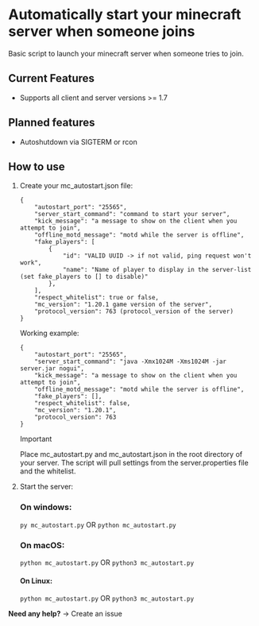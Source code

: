 # Automatically start your minecraft server when someone joins

Basic script to launch your minecraft server when someone tries to join.

## Current Features
- Supports all client and server versions >= 1.7

## Planned features
- Autoshutdown via SIGTERM or rcon

## How to use
1. Create your mc_autostart.json file:
    ```
    {
        "autostart_port": "25565",
        "server_start_command": "command to start your server",
        "kick_message": "a message to show on the client when you attempt to join",
        "offline_motd_message": "motd while the server is offline",
        "fake_players": [
            {
                "id": "VALID UUID -> if not valid, ping request won't work",
                "name": "Name of player to display in the server-list (set fake_players to [] to disable)"
            },
        ],
        "respect_whitelist": true or false,
        "mc_version": "1.20.1 game version of the server",
        "protocol_version": 763 (protocol_version of the server)
    }
    ```
    Working example:
    ```
    {
        "autostart_port": "25565",
        "server_start_command": "java -Xmx1024M -Xms1024M -jar server.jar nogui",
        "kick_message": "a message to show on the client when you attempt to join",
        "offline_motd_message": "motd while the server is offline",
        "fake_players": [],
        "respect_whitelist": false,
        "mc_version": "1.20.1",
        "protocol_version": 763
    }
    ```
    > [!IMPORTANT]
    > Place mc_autostart.py and mc_autostart.json in the root directory of your server. The script will pull settings from the server.properties file and the whitelist.

2. Start the server:
    ### On windows:
    `py mc_autostart.py` OR `python mc_autostart.py`
    ### On macOS:
    `python mc_autostart.py` OR `python3 mc_autostart.py`
    #### On Linux:
    `python mc_autostart.py` OR `python3 mc_autostart.py`

**Need any help?** -> Create an issue

